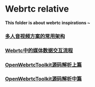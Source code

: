 # Webrtc relative 

#### This folder is about webrtc inspirations ~


### [多人音视频方案的常用架构](多人音视频方案的常用架构.md)

### [Webrtc中的媒体数据交互流程](webrtc中的媒体数据交互流程.md)

### [OpenWebrtcToolkit源码解析上篇](OpenWebrtcToolkit源码解析上篇.md)

### [OpenWebrtcToolkit源码解析中篇](OpenWebrtcToolkit源码解析中篇.md)






